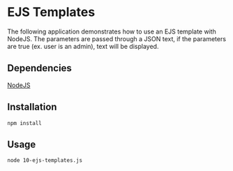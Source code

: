 # EJS Templates
The following application demonstrates how to use an EJS template with NodeJS. The parameters are passed through a JSON text, if the parameters are true (ex. user is an admin), text will be displayed.


## Dependencies
[NodeJS](https://nodejs.org/en/download/)

## Installation

```
npm install
```



## Usage

```
node 10-ejs-templates.js

```
